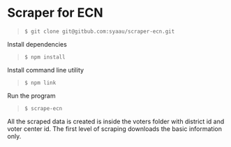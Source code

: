 # Scraper for ECN
> `$ git clone git@gitbub.com:syaau/scraper-ecn.git`

Install dependencies
> `$ npm install`

Install command line utility
> `$ npm link`

Run the program
> `$ scrape-ecn`

All the scraped data is created is inside the voters folder 
with district id and voter center id. The first level of
scraping downloads the basic information only.
